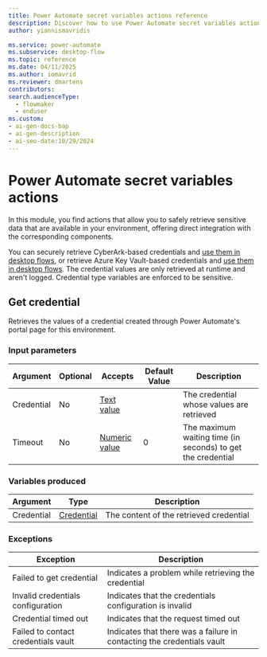 ```yaml
---
title: Power Automate secret variables actions reference 
description: Discover how to use Power Automate secret variables actions to securely retrieve sensitive data. Integrate CyberArk credentials in your desktop flows.
author: yiannismavridis

ms.service: power-automate
ms.subservice: desktop-flow
ms.topic: reference
ms.date: 04/11/2025
ms.author: iomavrid
ms.reviewer: dmartens
contributors:
search.audienceType: 
  - flowmaker
  - enduser
ms.custom:
- ai-gen-docs-bap
- ai-gen-description
- ai-seo-date:10/29/2024
---
```


# Power Automate secret variables actions

In this module, you find actions that allow you to safely retrieve sensitive data that are available in your environment, offering direct integration with the corresponding components.

You can securely retrieve CyberArk-based credentials and [use them in desktop flows](../create-cyberark-credential.md#use-the-credential-in-a-desktop-flow-action), or retrieve Azure Key Vault-based credentials and [use them in desktop flows](../create-AzureKeyVault-credential.md#use-the-credential-in-a-desktop-flow-action). The credential values are only retrieved at runtime and aren't logged. Credential type variables are enforced to be sensitive.

## <a name="getcredentialaction"></a> Get credential

Retrieves the values of a credential created through Power Automate's portal page for this environment.

### Input parameters

|Argument|Optional|Accepts|Default Value|Description|
|-----|-----|-----|-----|-----|
|Credential|No|[Text value](../variable-data-types.md#text-value)||The credential whose values are retrieved|
|Timeout|No|[Numeric value](../variable-data-types.md#numeric-value)|0|The maximum waiting time (in seconds) to get the credential|

### Variables produced

|Argument|Type|Description|
|-----|-----|-----|
|Credential|[Credential](../variable-data-types.md#credentials)|The content of the retrieved credential|

### <a name="getcredentialaction_onerror"></a> Exceptions

|Exception|Description|
|-----|-----|
|Failed to get credential|Indicates a problem while retrieving the credential|
|Invalid credentials configuration|Indicates that the credentials configuration is invalid|
|Credential timed out|Indicates that the request timed out|
|Failed to contact credentials vault|Indicates that there was a failure in contacting the credentials vault|
